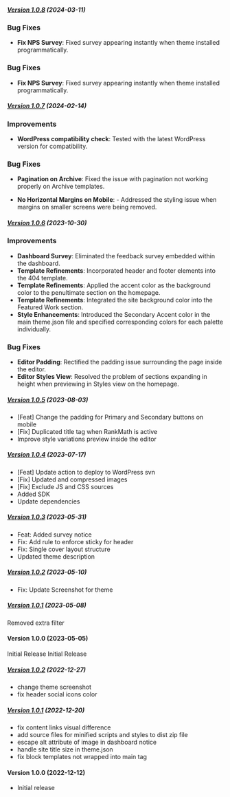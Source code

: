 ##### [Version 1.0.8](https://github.com/Codeinwp/neve-fse/compare/v1.0.7...v1.0.8) (2024-03-11)

### Bug Fixes

- **Fix NPS Survey**: Fixed survey appearing instantly when theme installed programmatically.
### Bug Fixes

- **Fix NPS Survey**: Fixed survey appearing instantly when theme installed programmatically.

##### [Version 1.0.7](https://github.com/Codeinwp/neve-fse/compare/v1.0.6...v1.0.7) (2024-02-14)

### Improvements

- **WordPress compatibility check**: Tested with the latest WordPress version for compatibility.

### Bug Fixes

- **Pagination on Archive**: Fixed the issue with pagination not working properly on Archive templates.

- **No Horizontal Margins on Mobile**: - Addressed the styling issue when margins on smaller screens were being removed.

##### [Version 1.0.6](https://github.com/Codeinwp/neve-fse/compare/v1.0.5...v1.0.6) (2023-10-30)

### Improvements
- **Dashboard Survey**: Eliminated the feedback survey embedded within the dashboard.
- **Template Refinements**: Incorporated header and footer elements into the 404 template.
- **Template Refinements**: Applied the accent color as the background color to the penultimate section on the homepage.
- **Template Refinements**: Integrated the site background color into the Featured Work section.
- **Style Enhancements**: Introduced the Secondary Accent color in the main theme.json file and specified corresponding colors for each palette individually.

### Bug Fixes
- **Editor Padding**: Rectified the padding issue surrounding the page inside the editor.
- **Editor Styles View**: Resolved the problem of sections expanding in height when previewing in Styles view on the homepage.

##### [Version 1.0.5](https://github.com/Codeinwp/neve-fse/compare/v1.0.4...v1.0.5) (2023-08-03)

- [Feat] Change the padding for Primary and Secondary buttons on mobile
- [Fix] Duplicated title tag when RankMath is active
- Improve style variations preview inside the editor

##### [Version 1.0.4](https://github.com/Codeinwp/neve-fse/compare/v1.0.3...v1.0.4) (2023-07-17)

- [Feat] Update action to deploy to WordPress svn
- [Fix] Updated and compressed images
- [Fix] Exclude JS and CSS sources
- Added SDK
- Update dependencies

##### [Version 1.0.3](https://github.com/Codeinwp/neve-fse/compare/v1.0.2...v1.0.3) (2023-05-31)

- Feat: Added survey notice
- Fix: Add rule to enforce sticky for header
- Fix: Single cover layout structure
- Updated theme description

##### [Version 1.0.2](https://github.com/Codeinwp/neve-fse/compare/v1.0.1...v1.0.2) (2023-05-10)

- Fix: Update Screenshot for theme

##### [Version 1.0.1](https://github.com/Codeinwp/neve-fse/compare/v1.0.0...v1.0.1) (2023-05-08)

Removed extra filter

####   Version 1.0.0 (2023-05-05)

Initial Release
Initial Release

##### [Version 1.0.2](https://github.com/Codeinwp/neve-fse/compare/v1.0.1...v1.0.2) (2022-12-27)

- change theme screenshot
- fix header social icons color

##### [Version 1.0.1](https://github.com/Codeinwp/neve-fse/compare/v1.0.0...v1.0.1) (2022-12-20)

* fix content links visual difference
* add source files for minified scripts and styles to dist zip file
* escape alt attribute of image in dashboard notice
* handle site title size in theme.json
* fix block templates not wrapped into main tag

####   Version 1.0.0 (2022-12-12)

- Initial release
